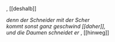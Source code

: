 , [[deshalb]]

*denn der Schneider mit der Scher*  
*kommt sonst ganz geschwind [[daher]],*  
*und die Daumen schneidet er*  , [[hinweg]]